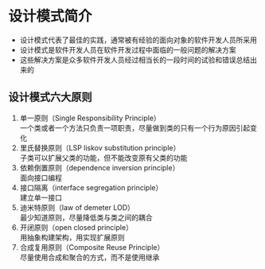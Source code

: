 # 设计模式简介
+ 设计模式代表了最佳的实践，通常被有经验的面向对象的软件开发人员所采用
+ 设计模式是软件开发人员在软件开发过程中面临的一般问题的解决方案
+ 这些解决方案是众多软件开发人员经过相当长的一段时间的试验和错误总结出来的
## 设计模式六大原则
1. 单一原则（Single Responsibility Principle）  
    一个类或者一个方法只负责一项职责，尽量做到类的只有一个行为原因引起变化
2. 里氏替换原则（LSP liskov substitution principle）  
    子类可以扩展父类的功能，但不能改变原有父类的功能
3. 依赖倒置原则（dependence inversion principle）  
    面向接口编程
4. 接口隔离（interface segregation principle）  
    建立单一接口
5. 迪米特原则（law of demeter LOD）  
    最少知道原则，尽量降低类与类之间的耦合
6. 开闭原则（open closed principle）  
    用抽象构建架构，用实现扩展原则
7. 合成复用原则（Composite Reuse Principle）  
    尽量使用合成和聚合的方式，而不是使用继承
